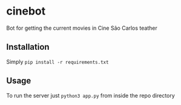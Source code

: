 # cinebot
Bot for getting the current movies in Cine São Carlos teather

## Installation
Simply `pip install -r requirements.txt`

## Usage
To run the server just `python3 app.py` from inside the repo directory
